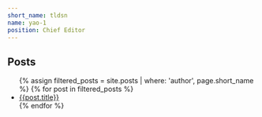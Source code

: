 ```yaml
---
short_name: tldsn
name: yao-1
position: Chief Editor
---
```


<div class="page clearfix" post>
  <div class="left">
      <h2>Posts</h2>
      <ul>
        {% assign filtered_posts = site.posts | where: 'author', page.short_name %}
        {% for post in filtered_posts %}
          <li><a href="{{post.url}}">{{post.title}}</a></li>
        {% endfor %}
      </ul>
  </div>
</div>